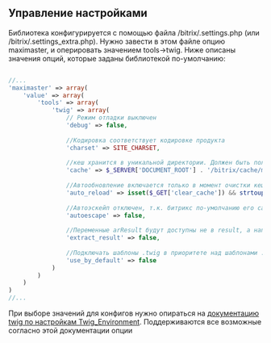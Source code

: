 ## Управление настройками

Библиотека конфигурируется с помощью файла /bitrix/.settings.php (или /bitrix/.settings_extra.php). Нужно завести в этом файле опцию maximaster, и оперировать значением tools->twig. Ниже описаны значения опций, которые заданы библиотекой по-умолчанию:

```php

//...
'maximaster' => array(
    'value' => array(
        'tools' => array(
            'twig' => array(
                // Режим отладки выключен
                'debug' => false,
    
                //Кодировка соответствует кодировке продукта
                'charset' => SITE_CHARSET,
    
                //кеш хранится в уникальной директории. Должен быть полный абсолютный путь
                'cache' => $_SERVER['DOCUMENT_ROOT'] . '/bitrix/cache/maximaster/tools.twig',
    
                //Автообновление включается только в момент очистки кеша
                'auto_reload' => isset($_GET['clear_cache']) && strtoupper($_GET['clear_cache']) == 'Y',
    
                //Автоэскейп отключен, т.к. битрикс по-умолчанию его сам делает
                'autoescape' => false,
                
                //Переменные arResult будут доступны не в result, а напрямую
                'extract_result' => false,
                
                //Подключать шаблоны .twig в приоритете над шаблонами .php
                'use_by_default' => false
            )
        )
    )
)
//...

```
При выборе значений для конфигов нужно опираться на [документацию twig по настройкам Twig_Environment](http://twig.sensiolabs.org/doc/api.html#environment-options). Поддерживаются все возможные согласно этой документации опции
